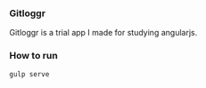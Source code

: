 ### Gitloggr

Gitloggr is a trial app I made for studying angularjs.

### How to run

```
gulp serve
```